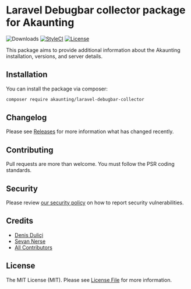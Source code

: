 # Laravel Debugbar collector package for Akaunting

![Downloads](https://img.shields.io/packagist/dt/akaunting/laravel-debugbar-collector)
[![StyleCI](https://github.styleci.io/repos/442390293/shield?style=flat&branch=master)](https://styleci.io/repos/442390293)
[![License](https://img.shields.io/github/license/akaunting/laravel-debugbar-collector)](LICENSE.md)

This package aims to provide additional information about the Akaunting installation, versions, and server details.

## Installation

You can install the package via composer:

```bash
composer require akaunting/laravel-debugbar-collector
```

## Changelog

Please see [Releases](../../releases) for more information what has changed recently.

## Contributing

Pull requests are more than welcome. You must follow the PSR coding standards.

## Security

Please review [our security policy](https://github.com/akaunting/laravel-debugbar-collector/security/policy) on how to report security vulnerabilities.

## Credits

-   [Denis Duliçi](https://github.com/denisdulici)
-   [Sevan Nerse](https://github.com/sevannerse)
-   [All Contributors](../../contributors)

## License

The MIT License (MIT). Please see [License File](LICENSE.md) for more information.
